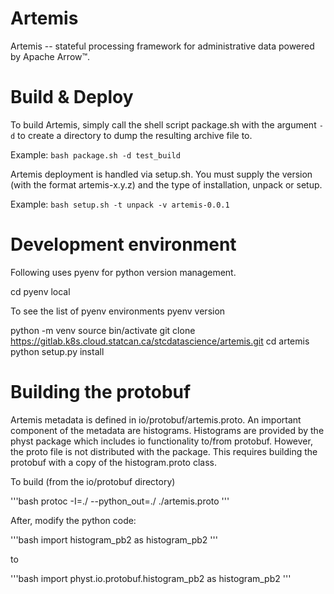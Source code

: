 # Artemis

Artemis -- stateful processing framework for administrative data powered by Apache Arrow™.

# Build & Deploy

To build Artemis, simply call the shell script package.sh with the argument `-d` to create a directory to dump the resulting archive file to.

Example: `bash package.sh -d test_build`

Artemis deployment is handled via setup.sh. You must supply the version (with the format artemis-x.y.z) and the type of installation, unpack or setup.

Example: `bash setup.sh -t unpack -v artemis-0.0.1`

# Development environment
Following uses pyenv for python version management.

cd <workdir>
pyenv local <pyenv version>

To see the list of pyenv environments
pyenv version

python -m venv <workdir>
source bin/activate
git clone https://gitlab.k8s.cloud.statcan.ca/stcdatascience/artemis.git
cd artemis
python setup.py install


# Building the protobuf
Artemis metadata is defined in io/protobuf/artemis.proto. An important component
of the metadata are histograms. Histograms are provided by the physt package
which includes io functionality to/from protobuf. However, the proto file is
not distributed with the package. This requires building the protobuf with
a copy of the histogram.proto class. 

To build (from the io/protobuf directory)

'''bash
protoc -I=./ --python_out=./ ./artemis.proto
'''

After, modify the python code:

'''bash
import histogram_pb2 as histogram_pb2
'''

to

'''bash
import physt.io.protobuf.histogram_pb2 as histogram_pb2
'''


